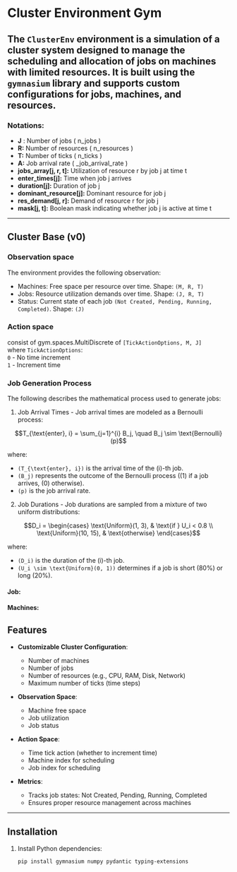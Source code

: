 # Cluster Environment Gym

The `ClusterEnv` environment is a simulation of a cluster system designed to manage the scheduling and allocation of jobs 
on machines with limited resources. It is built using the `gymnasium` library and supports custom configurations for jobs, machines, and resources.
---
### Notations:
-   **J** : Number of jobs ( n\_jobs )
-   **R:** Number of resources ( n\_resources )
-   **T:** Number of ticks ( n\_ticks )
-   **A:** Job arrival rate ( \_job\_arrival\_rate )
-   **jobs\_array[j, r, t]:** Utilization of resource  r  by job  j  at time  t 
-   **enter\_times[j]:** Time when job  j  arrives
-   **duration[j]:** Duration of job  j 
-   **dominant\_resource[j]:** Dominant resource for job  j 
-   **res\_demand[j, r]:** Demand of resource  r  for job  j 
-   **mask[j, t]:** Boolean mask indicating whether job  j  is active at time  t 

---
## Cluster Base (v0)

### Observation space
The environment provides the following observation:
-   Machines: Free space per resource over time. Shape: `(M, R, T)`
-   Jobs: Resource utilization demands over time. Shape: `(J, R, T)`
-   Status: Current state of each job `(Not Created, Pending, Running, Completed)`. Shape: `(J)`

### Action space
consist of gym.spaces.MultiDiscrete of `[TickActionOptions, M, J]` </br>
where `TickActionOptions`: </br>
`0` - No time increment </br>
`1` - Increment time

### Job Generation Process
The following describes the mathematical process used to generate jobs:
1. Job Arrival Times - Job arrival times are modeled as a Bernoulli process:
```math
T_{\text{enter}, i} = \sum_{j=1}^{i} B_j, \quad B_j \sim \text{Bernoulli}(p)
```
where:
- ```(T_{\text{enter}, i})``` is the arrival time of the (i)-th job.
- ```(B_j)``` represents the outcome of the Bernoulli process ((1) if a job arrives, (0) otherwise).
- ```(p)``` is the job arrival rate.

2. Job Durations - Job durations are sampled from a mixture of two uniform distributions:
```math
D_i = 
\begin{cases} 
\text{Uniform}(1, 3), & \text{if } U_i < 0.8 \\
\text{Uniform}(10, 15), & \text{otherwise}
\end{cases}
```
where:
- ```(D_i)``` is the duration of the (i)-th job.
- ```(U_i \sim \text{Uniform}(0, 1))``` determines if a job is short (80%) or long (20%).
#### Job:

#### Machines:

## Features

- **Customizable Cluster Configuration**:
  - Number of machines
  - Number of jobs
  - Number of resources (e.g., CPU, RAM, Disk, Network)
  - Maximum number of ticks (time steps)

- **Observation Space**:
  - Machine free space
  - Job utilization
  - Job status

- **Action Space**:
  - Time tick action (whether to increment time)
  - Machine index for scheduling
  - Job index for scheduling

- **Metrics**:
  - Tracks job states: Not Created, Pending, Running, Completed
  - Ensures proper resource management across machines

---

## Installation

1. Install Python dependencies:
   ```bash
   pip install gymnasium numpy pydantic typing-extensions